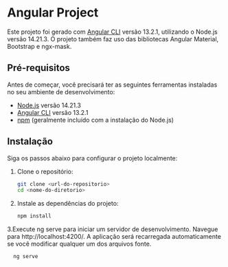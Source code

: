 # Angular Project

Este projeto foi gerado com [Angular CLI](https://github.com/angular/angular-cli) versão 13.2.1, utilizando o Node.js versão 14.21.3. O projeto também faz uso das bibliotecas Angular Material, Bootstrap e ngx-mask.

## Pré-requisitos

Antes de começar, você precisará ter as seguintes ferramentas instaladas no seu ambiente de desenvolvimento:

- [Node.js](https://nodejs.org/) versão 14.21.3
- [Angular CLI](https://angular.io/cli) versão 13.2.1
- [npm](https://www.npmjs.com/) (geralmente incluído com a instalação do Node.js)

## Instalação

Siga os passos abaixo para configurar o projeto localmente:

1. Clone o repositório:

   ```bash
   git clone <url-do-repositorio>
   cd <nome-do-diretorio>


2. Instale as dependências do projeto:

   ```bash
   npm install

3.Execute ng serve para iniciar um servidor de desenvolvimento. Navegue para http://localhost:4200/. A aplicação será recarregada automaticamente se você modificar qualquer um dos arquivos fonte.

 ```bash
   ng serve
